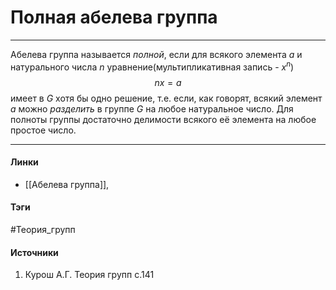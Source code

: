 # Полная абелева группа
***
Абелева группа называется *полной*, если для всякого элемента $a$ и натурального числа $n$ уравнение(мультипликативная запись -  $x^n$) $$nx=a$$ имеет в $G$ хотя бы одно решение, т.е. если, как говорят, всякий элемент $a$ можно *разделить* в группе $G$ на любое натуральное число.
Для полноты группы достаточно делимости всякого её элемента на любое простое число.
***
#### Линки 
- [[Абелева группа]],
#### Тэги
#Теория_групп
#### Источники
1. Курош А.Г. Теория групп с.141